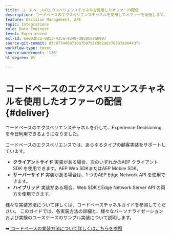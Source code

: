 ```yaml
---
title: コードベースのエクスペリエンスチャネルを使用したオファーの配信
description: コードベースのエクスペリエンスチャネルを使用してオファーを配信します。
feature: Decision Management, API
topic: Integrations
role: Data Engineer
level: Experienced
exl-id: 6e603bc1-0813-435a-9349-d8585a7a0997
source-git-commit: dfc0774468710a7b8791c9b2a6c70397a90443fa
workflow-type: tm+mt
source-wordcount: '136'
ht-degree: 0%

---
```


# コードベースのエクスペリエンスチャネルを使用したオファーの配信 {#deliver}

コードベースのエクスペリエンスチャネルを介して、Experience Decisioning を今日利用できるようになりました。

コードベースのエクスペリエンスでは、あらゆるタイプの顧客実装をサポートしています。

* **クライアントサイド** 実装がある場合、次のいずれかのAEP クライアント SDK を使用できます。AEP Web SDKまたはAEP Mobile SDK。
* **サーバーサイド** 実装がある場合は、1 つのAEP Edge Network API を使用できます。
* **ハイブリッド** 実装がある場合、Web SDKとEdge Network Server API の両方を使用できます。

様々な実装方法について詳しくは、コードベースチャネルガイドを参照してください。 このガイドでは、各実装方法の詳細と、様々なパーソナライゼーションおよび実験のユースケースのサンプル実装について説明します。

➡️[ コードベースの実装方法について詳しくはこちらを参照 ](../../code-based/code-based-implementation-samples.md)

